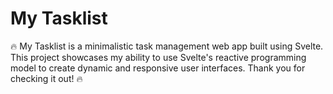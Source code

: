 # My Tasklist

🔥 My Tasklist is a minimalistic task management web app built using Svelte. This project showcases my ability to use Svelte's reactive programming model to create dynamic and responsive user interfaces. Thank you for checking it out! 🔥
